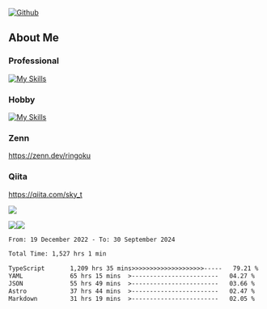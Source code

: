 [![Github](https://img.shields.io/github/followers/skyt-a?label=Follow&style=social)](https://github.com/skyt-a)

## About Me
### Professional
[![My Skills](https://skillicons.dev/icons?i=react,ts,js,nodejs,java,graphql,firebase,githubactions&theme=light)](https://skillicons.dev)
### Hobby
[![My Skills](https://skillicons.dev/icons?i=unity,rust,py&theme=light)](https://skillicons.dev)

### Zenn
https://zenn.dev/ringoku
### Qiita
https://qiita.com/sky_t


![](https://github-profile-summary-cards.vercel.app/api/cards/profile-details?username=skyt-a&theme=default)

![](https://github-profile-summary-cards.vercel.app/api/cards/repos-per-language?username=skyt-a&theme=default)![](https://github-profile-summary-cards.vercel.app/api/cards/stats?username=RinGoku&theme=default)

<!--START_SECTION:waka-->

```txt
From: 19 December 2022 - To: 30 September 2024

Total Time: 1,527 hrs 1 min

TypeScript       1,209 hrs 35 mins>>>>>>>>>>>>>>>>>>>>-----   79.21 %
YAML             65 hrs 15 mins  >------------------------   04.27 %
JSON             55 hrs 49 mins  >------------------------   03.66 %
Astro            37 hrs 44 mins  >------------------------   02.47 %
Markdown         31 hrs 19 mins  >------------------------   02.05 %
```

<!--END_SECTION:waka-->

